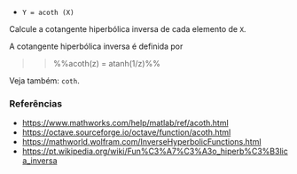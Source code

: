 * `Y = acoth (X)`

Calcule a cotangente hiperbólica inversa de cada elemento de `X`.

A cotangente hiperbólica inversa é definida por

>> %%acoth(z) = atanh(1/z)%%

Veja também: `coth`.

### Referências

* https://www.mathworks.com/help/matlab/ref/acoth.html
* https://octave.sourceforge.io/octave/function/acoth.html
* https://mathworld.wolfram.com/InverseHyperbolicFunctions.html
* https://pt.wikipedia.org/wiki/Fun%C3%A7%C3%A3o_hiperb%C3%B3lica_inversa
